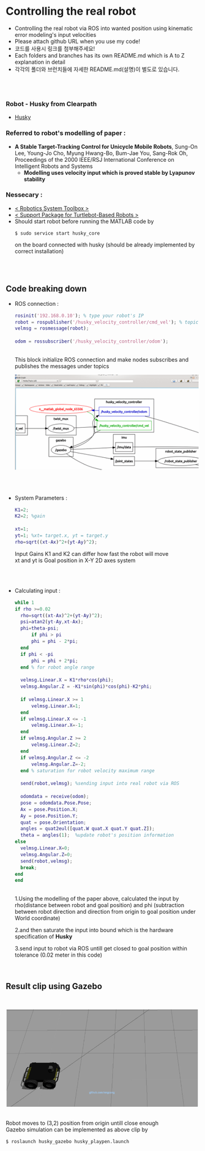# Controlling the real robot
+ Controlling the real robot via ROS into wanted position using kinematic error modeling's input velocities
+ Please attach github URL when you use my code! 
+ 코드를 사용시 링크를 첨부해주세요!
+ Each folders and branches has its own README.md which is A to Z explanation in detail
+ 각각의 폴더와 브런치들에 자세한 README.md(설명)이 별도로 있습니다.

</br></br>
### Robot - Husky from Clearpath
+ [Husky](https://www.clearpathrobotics.com/husky-unmanned-ground-vehicle-robot/)

### Referred to robot's modelling of paper : 
+ **A Stable Target-Tracking Control for Unicycle Mobile Robots**, Sung-On Lee, Young-Jo Cho, Myung Hwang-Bo, Bum-Jae You, Sang-Rok Oh, Proceedings of the 2000 IEEE/RSJ International Conference on Intelligent Robots and Systems 
  + **Modelling uses velocity input which is proved stable by Lyapunov stability**


### Nessecary :
+ [< Robotics System Toolbox >](https://kr.mathworks.com/help/robotics/classeslist.html)
+ [< Support Package for Turtlebot-Based Robots >](https://kr.mathworks.com/help/supportpkg/turtlebotrobot/index.html)
+ Should start robot before running the MATLAB code by
  ~~~
  $ sudo service start husky_core
  ~~~
  on the board connected with husky (should be already implemented by correct installation)

</br></br>
## Code breaking down

+ ROS connection :

  ~~~MATLAB
  rosinit('192.168.0.10'); % type your robot's IP
  robot = rospublisher('/husky_velocity_controller/cmd_vel'); % topic name is different with other robots
  velmsg = rosmessage(robot);

  odom = rossubscriber('/husky_velocity_controller/odom');
  ~~~
  </br>
  This block initialize ROS connection and make nodes subscribes and publishes the messages under topics
  <p align="center">
  <img src="https://github.com/engcang/image-files/blob/master/husky/rqt_kinematic_MATLAB.gif" width="500"/>
  </p>

  </br></br>
+ System Parameters :

  ~~~MATLAB
  K1=2;
  K2=2; %gain

  xt=1;
  yt=1; %xt= target.x, yt = target.y
  rho=sqrt((xt-Ax)^2+(yt-Ay)^2);
  ~~~
  Input Gains K1 and K2 can differ how fast the robot will move </br>
  xt and yt is Goal position in X-Y 2D axes system

</br></br>

+ Calculating input :

  ~~~MATLAB
  while 1
  if rho >=0.02
    rho=sqrt((xt-Ax)^2+(yt-Ay)^2);
    psi=atan2(yt-Ay,xt-Ax);
    phi=theta-psi;
        if phi > pi
        phi = phi - 2*pi;
    end
    if phi < -pi
        phi = phi + 2*pi;
    end % for robot angle range

    velmsg.Linear.X = K1*rho*cos(phi);
    velmsg.Angular.Z = -K1*sin(phi)*cos(phi)-K2*phi;

    if velmsg.Linear.X >= 1
        velmsg.Linear.X=1;
    end
    if velmsg.Linear.X <= -1
        velmsg.Linear.X=-1;
    end
    if velmsg.Angular.Z >= 2
        velmsg.Linear.Z=2;
    end
    if velmsg.Angular.Z <= -2
        velmsg.Angular.Z=-2;
    end % saturation for robot velocity maximum range
    
    send(robot,velmsg); %sending input into real robot via ROS
    
    odomdata = receive(odom);
    pose = odomdata.Pose.Pose;
    Ax = pose.Position.X;
    Ay = pose.Position.Y;
    quat = pose.Orientation;
    angles = quat2eul([quat.W quat.X quat.Y quat.Z]);
    theta = angles(1);  %update robot's position information
  else
    velmsg.Linear.X=0;
    velmsg.Angular.Z=0;
    send(robot,velmsg);
    break;
  end
  end
  ~~~
  </br>
  1.Using the modelling of the paper above, calculated the input by rho(distance between robot and goal position) and phi (subtraction between robot direction and direction from origin to goal position under World coordinate)
  
  2.and then saturate the input into bound which is the hardware specification of **Husky**
  
  3.send input to robot via ROS untill get closed to goal position within tolerance (0.02 meter in this code)
  
  </br>
## Result clip using Gazebo
</br>
  <p align="center">
  <img src="https://github.com/engcang/image-files/blob/master/husky/kinematic_MATLAB.gif" width="500"/>
  </p>
  </br>
  Robot moves to (3,2) position from origin untill close enough</br>
  Gazebo simulation can be implemented as above clip by
  
  ~~~shell
  $ roslaunch husky_gazebo husky_playpen.launch
  ~~~

